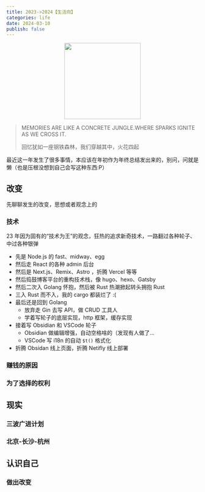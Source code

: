 ```yaml
---
title: 2023->2024【生活向】
categories: life
date: 2024-03-10
publish: false
---
```


<div style="display: flex;justify-content: center">
<img src="https://cdn.jsdelivr.net/gh/jiechen257/personal-gallery@main/img/202403102313300.png" style="width: 200px;">
</div>

> MEMORIES ARE LIKE A CONCRETE JUNGLE.WHERE SPARKS IGNITE AS WE CROSS IT.
>
> 回忆犹如一座钢铁森林，我们穿越其中，火花四起

最近这一年发生了很多事情，本应该在年初作为年终总结发出来的，别问，问就是懒（也是压根没想到自己会写这种东西:P）

## 改变

先聊聊发生的改变，思想或者观念上的

### 技术

23 年因为固有的“技术为王”的观念，狂热的追求新奇技术，一路翻过各种轮子、中过各种银弹

- 先是 Node.js 的 fast、midway、egg
- 然后走 React 的各种 admin 后台
- 然后是 Next.js、Remix、Astro ，折腾 Vercel 等等
- 然后捣鼓博客平台的重构技术栈，像 hugo、hexo、Gatsby
- 然后二次入 Golang 怀抱，然后被 Rust 热潮掀起转头拥抱 Rust
- 三入 Rust 而不入，我的 cargo 都装烂了 :(
- 最后还是回到 Golang
  - 放弃走 Gin 去写 API，做 CRUD 工具人
  - 学着写轮子的底层实现，http 框架，缓存实现
- 接着写 Obsidian 和 VSCode 轮子
  - Obsidian 做编辑增强，自动空格啥的（发现有人做了...
  - VSCode 写 i18n 的自动 `$t()` 格式化
- 折腾 Obsidan 线上页面，折腾 Netifly 线上部署

### 赚钱的原因

### 为了选择的权利

## 现实

### 三波广进计划

### 北京-长沙-杭州

## 认识自己

### 做出改变
